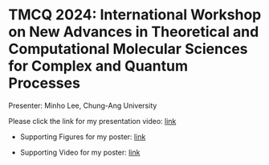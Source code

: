 # TMCQ 2024: International Workshop on New Advances in Theoretical and Computational Molecular Sciences for Complex and Quantum Processes

Presenter: Minho Lee, Chung-Ang University

Please click the link for my presentation video: [link](https://youtu.be/gk0k4-YI8YI)

- Supporting Figures for my poster: [link](https://github.com/thereexist/TMCQ_2024/blob/main/supporting%20figure.pdf)

- Supporting Video for my poster: [link](https://youtu.be/weBIiD2IMTo)
